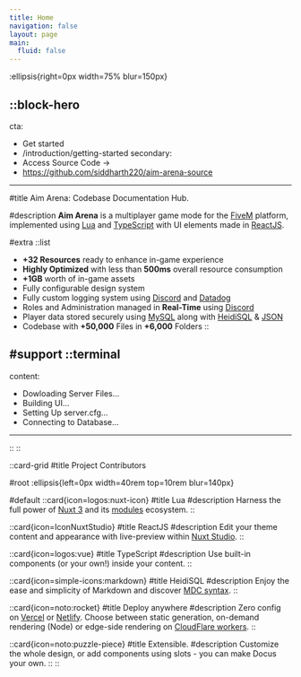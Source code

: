 ```yaml
---
title: Home
navigation: false
layout: page
main:
  fluid: false
---
```


:ellipsis{right=0px width=75% blur=150px}

::block-hero
---
cta:
  - Get started
  - /introduction/getting-started
secondary:
  - Access Source Code →
  - https://github.com/siddharth220/aim-arena-source
---

#title
Aim Arena: Codebase Documentation Hub.

#description
**Aim Arena** is a multiplayer game mode for the [FiveM](https://fivem.net/) platform, implemented using [Lua](https://www.lua.org/) and [TypeScript](https://www.typescriptlang.org/) with UI elements made in [ReactJS](https://react.dev/).

#extra
  ::list
  - **+32 Resources** ready to enhance in-game experience
  - **Highly Optimized** with less than **500ms** overall resource consumption
  - **+1GB** worth of in-game assets 
  - Fully configurable design system
  - Fully custom logging system using [Discord](https://discord.com/) and [Datadog](https://www.datadoghq.com/) 
  - Roles and Administration managed in **Real-Time** using [Discord](https://discord.com/)
  - Player data stored securely using [MySQL](https://www.mysql.com/) along with [HeidiSQL](https://www.heidisql.com/) & [JSON](https://www.json.org/json-en.html)
  - Codebase with **+50,000** Files in **+6,000** Folders
  ::

#support
  ::terminal
  ---
  content:
  - Dowloading Server Files...
  - Building UI...
  - Setting Up server.cfg...
  - Connecting to Database...
  ---
  ::
::

::card-grid
#title
Project Contributors 

#root
:ellipsis{left=0px width=40rem top=10rem blur=140px}


#default
  ::card{icon=logos:nuxt-icon}
  #title
  Lua
  #description
  Harness the full power of [Nuxt 3](https://v3.nuxtjs.org) and its [modules](https://modules.nuxtjs.org) ecosystem.
  ::

  ::card{icon=IconNuxtStudio}
  #title
  ReactJS
  #description
  Edit your theme content and appearance with live-preview within [Nuxt Studio](https://nuxt.studio).
  ::

  ::card{icon=logos:vue}
  #title
  TypeScript
  #description
  Use built-in components (or your own!) inside your content.
  ::

  ::card{icon=simple-icons:markdown}
  #title
  HeidiSQL
  #description
  Enjoy the ease and simplicity of Markdown and discover [MDC syntax](https://content.nuxtjs.org/guide/writing/mdc).
  ::

  ::card{icon=noto:rocket}
  #title
  Deploy anywhere
  #description
  Zero config on [Vercel](https://vercel.com) or [Netlify](https://netlify.com). Choose between static generation, on-demand rendering (Node) or edge-side rendering on [CloudFlare workers](https://workers.cloudflare.com).
  ::

  ::card{icon=noto:puzzle-piece}
  #title
  Extensible.
  #description
  Customize the whole design, or add components using slots - you can make Docus your own.
  ::
::

